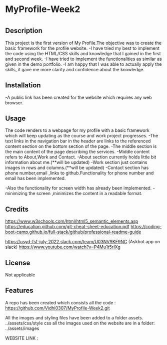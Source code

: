# MyProfile-Week2
# <Week1 Challenge Assignement Solution  >

## Description

This project is the first version of My Profile.The objective was to create the basic framework for the profile website.
-I have tried my best to implement the code using the HTML/CSS skills and knowledge that I gained in the first and second week.
-I have tried to implement the functionalities as similar as given in the demo portfolio.
-I am happy that I was able to actually apply the skills, it gave me more clarity and confidence about the knowledge.



## Installation

-A public link has been created for the website which requires any web browser.


## Usage

The code renders to a webpage for my profile with a basic framework which will  keep updating as the course and work project progresses.
-The text links in the navigation bar in the header  are links to the referenced content section on the bottom section of the page.
-The middle section is the main content of the page describing the services.
-Middle content refers to About,Work and Contact.
-About section currently holds little bit information about me.(**will be updated)
-Work section just contains images in rows and columns.(**will be updated)
-Contact section has phone number,email ,links to github.Functionality for phone number and email has been implemented.

-Also the functionality for screen width has already been implemented.
-minimizing the screen ,minimizes the content in a readable format.


## Credits

https://www.w3schools.com/html/html5_semantic_elements.asp
https://education.github.com/git-cheat-sheet-education.pdf
https://coding-boot-camp.github.io/full-stack/github/professional-readme-guide

https://usyd-fsf-july-2022.slack.com/team/U03NV9KF9NC (Askbot app on slack)
https://www.youtube.com/watch?v=P4Mu1t5rIXg


## License

Not applicable

## Features

A repo has been created which consists all the code : https://github.com/Vidhi0307/MyProfile-Week2.git


All the images and styling files have been added to a folder assets.
../assets/css/style css
 all the images used on the website are in a folder:
 ../assets/images

WEBSITE LINK :